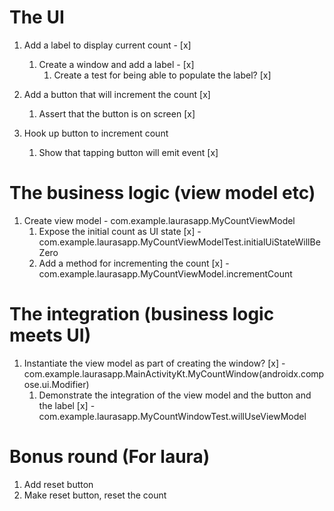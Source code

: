 # The UI
1. Add a label to display current count - [x]
    1. Create a window and add a label - [x]
        1. Create a test for being able to populate the label? [x]

2. Add a button that will increment the count [x]
    1. Assert that the button is on screen [x]
3. Hook up button to increment count
    1. Show that tapping button will emit event [x]

# The business logic (view model etc)

1. Create view model - com.example.laurasapp.MyCountViewModel
    1. Expose the initial count as UI state [x] - com.example.laurasapp.MyCountViewModelTest.initialUiStateWillBeZero
    2. Add a method for incrementing the count [x] - com.example.laurasapp.MyCountViewModel.incrementCount

# The integration (business logic meets UI)
1. Instantiate the view model as part of creating the window? [x] - com.example.laurasapp.MainActivityKt.MyCountWindow(androidx.compose.ui.Modifier)
    1. Demonstrate the integration of the view model and the button and the label [x] - com.example.laurasapp.MyCountWindowTest.willUseViewModel

# Bonus round (For laura)
1. Add reset button
2. Make reset button, reset the count
